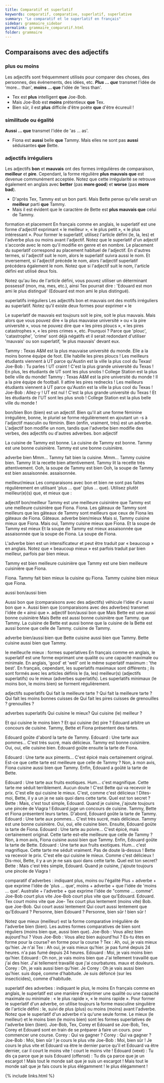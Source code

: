 ```yaml
---
title: Comparatif et superlatif
keywords: comparatif, comparative, superlatif, superlative
summary: "Le comparatif et le superlatif en français"
sidebar: grammaire_sidebar
permalink: grammaire_comparatif.html
folder: grammaire
---
```


## Comparaisons avec des adjectifs

### plus ou moins
Les adjectifs sont fréquemment utilisés pour comparer des choses, des personnes, des événements, des idées, etc. ***Plus ... que*** transmet l'idée de 'more... than', **moins ... que** l'idée de 'less than'.

* Tex est **plus** intelligent **que** Joe-Bob.
* Mais Joe-Bob est **moins** prétentieux **que** Tex.
* Bien sûr, il est **plus** difficile d'être poète **que** d'être écureuil !

### similitude ou égalité
**Aussi ... que** transmet l'idée de 'as ... as'.

* Fiona est **aussi** belle **que** Tammy. Mais elles ne sont pas **aussi** séduisantes **que** Bette.

### adjectifs irréguliers
Les adjectifs **bon** et **mauvais** ont des formes irrégulières de comparaison, **meilleur** et **pire**. Cependant, la forme régulière **plus mauvais que** est devenue communément acceptée. Notez que cette irrégularité se retrouve également en anglais avec **better** (pas **more good**) et **worse** (pas **more bad**).

* D'après Tex, Tammy est un bon parti. Mais Bette pense qu'elle serait un **meilleur** parti **que** Tammy.
* Mais il est évident que le caractère de Bette est **plus mauvais que** celui de Tammy.

formation et placement
En français comme en anglais, le superlatif est une forme d'adjectif exprimant « le meilleur », « le plus petit », « le plus intéressant ». Pour former le superlatif, utilisez l'article défini (le, la, les) et l'adverbe plus ou moins avant l'adjectif. Notez que le superlatif d'un adjectif s'accorde avec le nom qu'il modifie en genre et en nombre. Le placement du superlatif correspond au placement habituel de l'adjectif. En d'autres termes, si l'adjectif suit le nom, alors le superlatif suivra aussi le nom. Et inversement, si l'adjectif précède le nom, alors l'adjectif superlatif précédera également le nom. Notez que si l'adjectif suit le nom, l'article défini est utilisé deux fois.


Notez qu'au lieu de l'article défini, vous pouvez utiliser un déterminant possessif (mon, ma, mes, etc.), ainsi Tex pourrait dire : 'Edouard est mon ami le plus distingué' (Edouard est mon ami le plus distingué).


superlatifs irréguliers
Les adjectifs bon et mauvais ont des motifs irréguliers au superlatif. Notez qu'il existe deux formes pour exprimer « le

Le superlatif de mauvais est toujours soit le pire, soit le plus mauvais. Mais alors que vous pouvez dire « la plus mauvaise université » ou « la pire université », vous ne pouvez dire que « les pires ploucs », « les pires catastrophes », « les pires crimes », etc. Pourquoi ? Parce que 'plouc', 'catastrophe', 'crime' sont déjà négatifs et il serait redondant d'utiliser 'mauvais' ou son superlatif, 'le plus mauvais' devant eux.

Tammy : Texas A&M est la plus mauvaise université du monde. Elle a la moins bonne équipe de foot. Elle habille les pires ploucs ! Les meilleurs étudiants viennent à UT parce qu'Austin est la ville la plus cool du Texas!
Joe-Bob : Tu parles ! UT craint ! C'est la plus grande université du Texas ! En plus, les étudiants de UT sont les plus snobs ! College Station est la plus belle ville du monde!
Tammy : Texas A&M est la pire université du monde ! Il a la pire équipe de football. Il attire les pires rednecks ! Les meilleurs étudiants viennent à UT parce qu'Austin est la ville la plus cool du Texas !
Joe-Bob : Allez-y ! UT est nul ! C'est la plus grande université du Texas ! Et les étudiants de l'UT sont les plus snob ! College Station est la plus belle ville du monde !

bon/bien
Bon (bien) est un adjectif. Bien qu'il ait une forme féminine irrégulière, bonne, le pluriel se forme régulièrement en ajoutant un -s à l'adjectif masculin ou féminin. Bien (enfin, vraiment, très) est un adverbe. L'adjectif bon modifie un nom, tandis que l'adverbe bien modifie des verbes, des adjectifs ou d'autres adverbes.
bon adjectif


La cuisine de Tammy est bonne. La cuisine de Tammy est bonne. Tammy est une bonne cuisinière. Tammy est une bonne cuisinière.

adverbe bien
Mmm... Tammy fait bien la cuisine. Mmm... Tammy cuisine bien.
Tammy lit la recette bien attentivement. Tammy lit la recette très attentivement.
Ooh, la soupe de Tammy est bien Ooh, la soupe de Tammy est bien assaisonnée.
assaisonnée.

meilleur/mieux
Les comparaisons avec bon et bien ne sont pas faites régulièrement en utilisant 'plus ... que' (plus ... que). Utilisez plutôt meilleur(e)(s) que, et mieux que :

adjectif bon/meilleur
Tammy est une meilleure cuisinière que Tammy est une meilleure cuisinière que Fiona.
Fiona.
Les gâteaux de Tammy sont meilleurs que les gâteaux de Tammy sont meilleurs que ceux de Fiona
les gâteaux de Fiona. Gâteaux.
adverbe bien/mieux
Mais si, Tammy cuisine mieux que Fiona. Mais oui, Tammy cuisine mieux que Fiona.
Et la soupe de Tammy est mieux Et la soupe de Tammy est mieux assaisonnée que
assaisonnée que la soupe de Fiona. La soupe de Fiona.


L'adverbe bien est un intensificateur et peut être traduit par « beaucoup » en anglais. Notez que « beaucoup mieux » est parfois traduit par bien meilleur, parfois par bien mieux.

Tammy est bien meilleure cuisinière que Tammy est une bien meilleure cuisinière que Fiona.

Fiona. Tammy fait bien mieux la cuisine qu Fiona. Tammy cuisine bien mieux que Fiona.


aussi bon/aussi bien

Aussi bon que (comparaisons avec des adjectifs) véhicule l'idée d'« aussi bon que ». Aussi bien que (comparaisons avec des adverbes)
transmet l'idée de « ainsi que ».
adjectif bon/aussi bon que
Mais Bette est une aussi bonne cuisinière Mais Bette est aussi bonne cuisinière que Tammy.
que Tammy.
La cuisine de Bette est aussi bonne que la cuisine de la Bette est aussi bonne que celle de Tammy.
cuisine de Tammy.

adverbe bien/aussi bien que Bette cuisine aussi bien que Tammy. Bette cuisine aussi bien que Tammy.

le meilleur/le mieux : formes superlatives
En français comme en anglais, le superlatif est une forme exprimant une qualité ou une capacité maximale ou minimale. En anglais, 'good' et 'well' ont le même superlatif maximum : 'the best'. En français, cependant, les superlatifs maximaux sont différents ; ils sont formés avec les articles définis le (la, les) meilleur(s) (adjectifs superlatifs) ou le mieux (adverbes superlatifs). Les superlatifs minimaux (le moins bon, le moins bien) se forment régulièrement.

adjectifs superlatifs
Qui fait la meilleure tarte ? Qui fait la meilleure tarte ?
Qui fait les moins bonnes cuisses de Qui fait les pires cuisses de grenouilles ?
grenouilles ?

adverbes superlatifs Qui cuisine le mieux? Qui cuisine (le) meilleur ?

Et qui cuisine le moins bien ? Et qui cuisine (le) pire ?
Edouard arbitre un concours de cuisine. Tammy, Bette et Fiona présentent des tartes.

Edouard goûte d'abord la tarte de Tammy.
Edouard : Une tarte aux pommes... C'est très sucré, mais délicieux. Tammy est bonne cuisinière. Oui, oui, elle cuisine bien.
Edouard goûte ensuite la tarte de Fiona.

Edouard : Une tarte aux piments... C'est épicé mais certainement original. Est-ce que cette tarte est meilleure que celle de Tammy ? Non, à mon avis, Fiona cuisine aussi bien que Tammy.
Enfin, Edouard a goûté la tarte de Bette.

Edouard : Une tarte aux fruits exotiques. Hum... c'est magnifique. Cette tarte me séduit terriblement. Aucun doute ! C'est Bette qui va recevoir le prix. C'est elle qui cuisine le mieux. C'est, comme c'est délicieux ! Dites-moi, Bette, il y a un je ne sais quoi dans cette tarte. Quel est ton secret ?
Bette : Mais, c'est tout simple, Edouard. Quand je cuisine, j'ajoute toujours une pincée de Viagra !
Edouard juge un concours de cuisine. Tammy, Bette et Fiona présentent leurs tartes.
D'abord, Edouard goûte la tarte de Tammy.
Edouard : Une tarte aux pommes... C'est très sucré, mais délicieux. Tammy est une bonne cuisinière. Oui, oui, elle cuisine bien.
Ensuite, Edouard goûte la tarte de Fiona.
Edouard : Une tarte au poivre... C'est épicé, mais certainement original. Cette tarte est-elle meilleure que celle de Tammy ? Non, à mon avis, Fiona cuisine aussi bien que Tammy.
Enfin, Edouard goûte la tarte de Bette.
Edouard : Une tarte aux fruits exotiques. Hum... c'est magnifique. Cette tarte me séduit vraiment. Pas de doute là-dessus ! Bette va recevoir le prix. C'est elle qui cuisine le mieux. Comme c'est délicieux ! Dis-moi, Bette, il y a un je ne sais quoi dans cette tarte. Quel est ton secret?
Bette : Mais c'est très simple, Edouard. Quand je cuisine, j'ajoute toujours une pincée de Viagra !

comparatif d'adverbes : indiquant plus, moins ou l'égalité
Plus + adverbe + que exprime l'idée de 'plus ... que', moins + adverbe + que l'idée de 'moins ... que'. Australie +
l'adverbe + que exprime l'idée de "comme ... comme".
Joe-Bob court plus vite Joe-Bob court plus vite que
qu'Edouard. Edouard.
Tex court moins vite que Joe- Tex court plus lentement (moins vite)
Bob. que Joe-Bob.
Qui court aussi lentement Qui court aussi lentement que
qu'Edouard ? Personne, bien Edouard ? Personne, bien sûr !
bien sûr !

Notez que mieux (meilleur) est la forme comparative irrégulière de l'adverbe bien (bien). Les autres formes comparatives de bien
sont réguliers (moins bien que, aussi bien que).
Joe-Bob : Vous allez bien aujourd'hui ? Vous Joe-Bob : Vous allez bien aujourd'hui ? Es-tu
êtes en forme pour la course? en forme pour la course ?
Tex : Ah, oui, je vais mieux qu'hier. Je n'ai Tex : Ah oui, je vais mieux qu'hier. je
pas fumé depuis 24 heures. n'a pas fumé depuis 24 heures.
Edouard : Moi, je vais moins bien qu'hier. Edouard : Oh non, je vais moins bien que
J'ai tellement travaillé que j'ai des hier. J'ai tellement travaillé que j'ai
courbatures. maux et douleurs.
Corey : Oh, je vais aussi bien qu'hier. Je Corey : Oh je vais aussi bien qu'hier.
suis dopé, comme d'habitude. Je suis défoncé (sur les insecticides), comme d'habitude.


superlatif des adverbes : indiquant le plus, le moins
En français comme en anglais, le superlatif est une manière d'exprimer une qualité ou une capacité maximale ou minimale : « le plus rapide », « le moins rapide ». Pour former le superlatif d'un adverbe, on utilise toujours la forme masculine singulière de l'article défini : le, suivi de plus (plus) ou moins (moins) avant l'adverbe. Notez que le superlatif d'un adverbe n'a qu'une seule forme. Le mieux (le meilleur) et le moins bien (le moins bien) sont les formes superlatives de l'adverbe bien (bien).
Joe-Bob, Tex, Corey et Edouard se Joe-Bob, Tex, Corey et Edouard sont en train de se préparer à faire un cours. pour commencer une course.
Corey : Qui va gagner ? Corey : Qui va gagner ?
Joe-Bob : Moi, bien sûr ! je cours le plus vite Joe-Bob : Moi, bien sûr ! Je cours le plus vite et Edouard va être le dernier parce qu'il et Edouard va être dernier, car il court le moins vite ! court le moins vite !
Edouard (vexé) : Tu dis ça parce que je suis Edouard (offensé) : Tu dis ça parce que je un escargot ! Mais tout le monde sait que je suis un escargot ! Mais tout le monde sait que je fais cours le plus élégamment ! le plus élégamment ! 

{% include links.html %}
